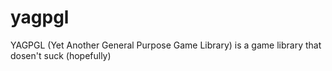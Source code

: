 # yagpgl
YAGPGL (Yet Another General Purpose Game Library) is a game library that dosen't suck (hopefully)
